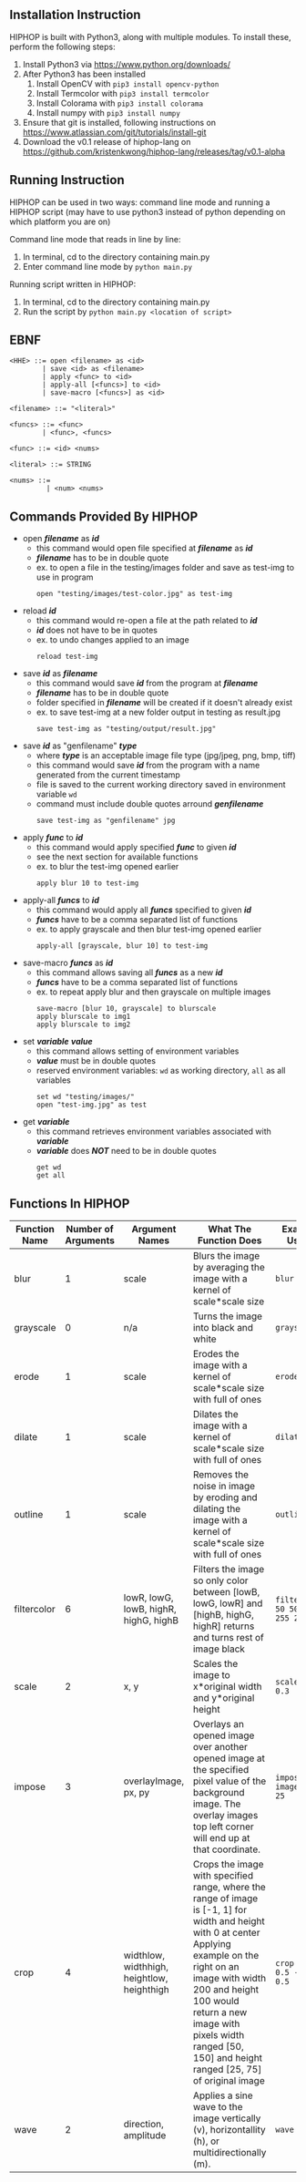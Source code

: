 ## Installation Instruction

HIPHOP is built with Python3, along with multiple modules. To install these, perform the following steps:

1. Install Python3 via https://www.python.org/downloads/
2. After Python3 has been installed
	1. Install OpenCV with ```pip3 install opencv-python```
	2. Install Termcolor with ```pip3 install termcolor```
	3. Install Colorama with ```pip3 install colorama```
	4. Install numpy with ```pip3 install numpy```
3. Ensure that git is installed, following instructions on https://www.atlassian.com/git/tutorials/install-git
4. Download the v0.1 release of hiphop-lang on https://github.com/kristenkwong/hiphop-lang/releases/tag/v0.1-alpha

## Running Instruction

HIPHOP can be used in two ways: command line mode and running a HIPHOP script
(may have to use python3 instead of python depending on which platform you are on)

Command line mode that reads in line by line:
1. In terminal, cd to the directory containing main.py
2. Enter command line mode by ```python main.py```

Running script written in HIPHOP:
1. In terminal, cd to the directory containing main.py
2. Run the script by ```python main.py <location of script>```

## EBNF

```
<HHE> ::= open <filename> as <id>
        | save <id> as <filename>
        | apply <func> to <id>
        | apply-all [<funcs>] to <id>
        | save-macro [<funcs>] as <id>

<filename> ::= "<literal>"

<funcs> ::= <func>
        | <func>, <funcs>

<func> ::= <id> <nums>

<literal> ::= STRING

<nums> ::= 
         | <num> <nums>
```

## Commands Provided By HIPHOP

* open ***filename*** as ***id***
	* this command would open file specified at ***filename*** as ***id***
	* ***filename*** has to be in double quote
	* ex. to open a file in the testing/images folder and save as test-img to use in program
	  ```
	  open "testing/images/test-color.jpg" as test-img
	  ```
* reload ***id***
	* this command would re-open a file at the path related to ***id***
	* ***id*** does not have to be in quotes
	* ex. to undo changes applied to an image
	  ```
	  reload test-img
	  ```
* save ***id*** as ***filename***
	* this command would save ***id*** from the program at ***filename***
	* ***filename*** has to be in double quote
	* folder specified in ***filename*** will be created if it doesn't already exist
	* ex. to save test-img at a new folder output in testing as result.jpg
	  ```
	  save test-img as "testing/output/result.jpg"
	  ```
* save ***id*** as "genfilename" ***type***
	* where ***type*** is an acceptable image file type (jpg/jpeg, png, bmp, tiff)
	* this command would save ***id*** from the program with a name generated from the current timestamp
	* file is saved to the current working directory saved in environment variable `wd`
	* command must include double quotes arround ***genfilename***
	  ```
	  save test-img as "genfilename" jpg
	  ```
* apply ***func*** to ***id***
	* this command would apply specified ***func*** to given ***id***
	* see the next section for available functions
	* ex. to blur the test-img opened earlier
	  ```
	  apply blur 10 to test-img
	  ```
* apply-all ***funcs*** to ***id***
	* this command would apply all ***funcs*** specified to given ***id***
	* ***funcs*** have to be a comma separated list of functions
	* ex. to apply grayscale and then blur test-img opened earlier
	  ```
	  apply-all [grayscale, blur 10] to test-img
	  ``` 
* save-macro ***funcs*** as ***id***
	* this command allows saving all ***funcs*** as a new ***id***
	* ***funcs*** have to be a comma separated list of functions
	* ex. to repeat apply blur and then grayscale on multiple images
	  ```
	  save-macro [blur 10, grayscale] to blurscale
	  apply blurscale to img1
	  apply blurscale to img2
	  ```
* set ***variable*** ***value***
	* this command allows setting of environment variables
	* ***value*** must be in double quotes
	* reserved environment variables: `wd` as working directory, `all` as all variables
	  ```
	  set wd "testing/images/"
	  open "test-img.jpg" as test
	  ```
* get ***variable***
	* this command retrieves environment variables associated with ***variable***
	* ***variable*** does ***NOT*** need to be in double quotes
	  ```
	  get wd
	  get all
	  ```

## Functions In HIPHOP

Function Name  | Number of Arguments | Argument Names | What The Function Does | Example Usage
------------- | ------------- | ------------- | ------------- | -------------
blur | 1 | scale | Blurs the image by averaging the image with a kernel of scale*scale size | ```blur 10``` 
grayscale | 0 | n/a | Turns the image into black and white | ```grayscale```
erode | 1 | scale | Erodes the image with a kernel of scale*scale size with full of ones | ```erode 3```
dilate | 1 | scale | Dilates the image with a kernel of scale*scale size with full of ones | ```dilate 3```
outline | 1 | scale | Removes the noise in image by eroding and dilating the image with a kernel of scale*scale size with full of ones | ```outline 5```
filtercolor | 6 | lowR, lowG, lowB, highR, highG, highB | Filters the image so only color between [lowB, lowG, lowR] and [highB, highG, highR] returns and turns rest of image black | ```filtercolor 50 50 110 255 255 130```
scale | 2 | x, y | Scales the image to x\*original width and y\*original height | ```scale 0.5 0.3```
impose | 3 | overlayImage, px, py | Overlays an opened image over another opened image at the specified pixel value of the background image. The overlay images top left corner will end up at that coordinate.| ```impose imageId 15 25```
crop | 4 | widthlow, widthhigh, heightlow, heighthigh | Crops the image with specified range, where the range of image is [-1, 1] for width and height with 0 at center<br>Applying example on the right on an image with width 200 and height 100 would return a new image with pixels width ranged [50, 150] and height ranged [25, 75] of original image | ```crop -0.5 0.5 -0.5 0.5```
wave | 2 | direction, amplitude | Applies a sine wave to the image vertically (v), horizontallity (h), or multidirectionally (m). | ```wave h 35```
